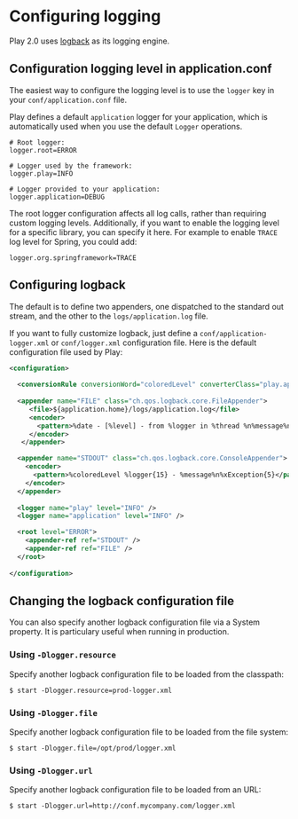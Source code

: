 # Configuring logging

Play 2.0 uses [logback](http://logback.qos.ch/) as its logging engine.

## Configuration logging level in application.conf

The easiest way to configure the logging level is to use the `logger` key in your `conf/application.conf` file.

Play defines a default `application` logger for your application, which is automatically used when you use the default `Logger` operations.

```properties
# Root logger:
logger.root=ERROR

# Logger used by the framework:
logger.play=INFO

# Logger provided to your application:
logger.application=DEBUG
```

The root logger configuration affects all log calls, rather than requiring custom logging levels. Additionally, if you want to enable the logging level for a specific library, you can specify it here. For example to enable `TRACE` log level for Spring, you could add:

```properties
logger.org.springframework=TRACE
```

## Configuring logback

The default is to define two appenders, one dispatched to the standard out stream, and the other to the `logs/application.log` file.

If you want to fully customize logback, just define a `conf/application-logger.xml` or `conf/logger.xml` configuration file. Here is the default configuration file used by Play:

```xml
<configuration>
    
  <conversionRule conversionWord="coloredLevel" converterClass="play.api.Logger$ColoredLevel" />
  
  <appender name="FILE" class="ch.qos.logback.core.FileAppender">
     <file>${application.home}/logs/application.log</file>
     <encoder>
       <pattern>%date - [%level] - from %logger in %thread %n%message%n%xException%n</pattern>
     </encoder>
   </appender>

  <appender name="STDOUT" class="ch.qos.logback.core.ConsoleAppender">
    <encoder>
      <pattern>%coloredLevel %logger{15} - %message%n%xException{5}</pattern>
    </encoder>
  </appender>
  
  <logger name="play" level="INFO" />
  <logger name="application" level="INFO" />

  <root level="ERROR">
    <appender-ref ref="STDOUT" />
    <appender-ref ref="FILE" />
  </root>
  
</configuration>
```

## Changing the logback configuration file

You can also specify another logback configuration file via a System property. It is particulary useful when running in production.

### Using `-Dlogger.resource`

Specify another logback configuration file to be loaded from the classpath:

```
$ start -Dlogger.resource=prod-logger.xml
```

### Using `-Dlogger.file`

Specify another logback configuration file to be loaded from the file system:

```
$ start -Dlogger.file=/opt/prod/logger.xml
```

### Using `-Dlogger.url`

Specify another logback configuration file to be loaded from an URL:

```
$ start -Dlogger.url=http://conf.mycompany.com/logger.xml
```
